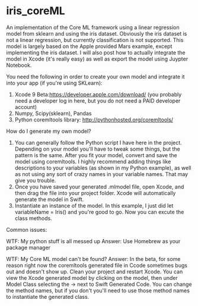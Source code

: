 # iris_coreML
An implementation of the Core ML framework using a linear regression model from sklearn and using the iris dataset. Obviously the iris dataset is not a linear regression, but currently classification is not supported. This model is largely based on the Apple provided Mars example, except implementing the iris dataset. 
I will also post how to actually integrate the model in Xcode (it's really easy) as well as export the model using Juypter Notebook.

You need the following in order to create your own model and integrate it into your app (if you're using SKLearn):

1. Xcode 9 Beta:https://developer.apple.com/download/ (you probably need a developer log in here, but you do not need a PAID developer account)
2. Numpy, Scipy(sklearn), Pandas
3. Python coremltools library: http://pythonhosted.org/coremltools/

How do I generate my own model?
1. You can generally follow the Python script I have here in the project. Depending on your model you'll have to tweak some things, but the pattern is the same. After you fit your model, convert and save the model using coremltools. I highly recommend adding things like descriptions to your variables (as shown in my Python example), as well as not using any sort of crazy names in your variable names. That may give you trouble.
2. Once you have saved your generated .mlmodel file, open Xcode, and then drag the file into your project folder. Xcode will automatically generate the model in Swift. 
3. Instantiate an instance of the model. In this example, I just did let variableName = Iris() and you're good to go. Now you can excute the class methods.


Common issues:

WTF: My python stuff is all messed up
Answer: Use Homebrew as your package manager

WTF: My Core ML model can't be found?
Answer: In the beta, for some reason right now the coremltools generated file in Ccode sometimes bugs out and doesn't show up. Clean your project and restart Xcode. You can view the Xcode generated model by clicking on the model, then under Model Class selecting the -> next to Swift Generated Code. You can change the method names, but if you don't you'll need to use those method names to instantiate the generated class. 
